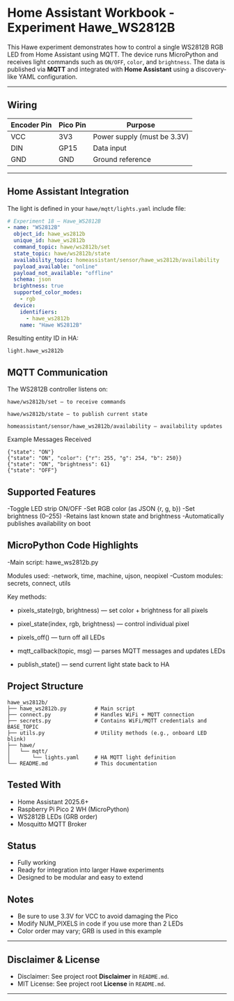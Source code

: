 # Home Assistant Workbook - Experiment Hawe_WS2812B

This Hawe experiment demonstrates how to control a single WS2812B RGB LED from Home Assistant using MQTT. 
The device runs MicroPython and receives light commands such as `ON/OFF`, `color`, and `brightness`.
The data is published via **MQTT** and integrated with **Home Assistant** using a discovery-like YAML configuration.

---

## Wiring

| Encoder Pin | Pico Pin | Purpose                 |
|-------------|----------|--------------------------|
| VCC         | 3V3      | Power supply (must be 3.3V) |
| DIN         | GP15     | Data input               |
| GND         | GND      | Ground reference         |

---

## Home Assistant Integration

The light is defined in your `hawe/mqtt/lights.yaml` include file:

```yaml
# Experiment 18 – Hawe_WS2812B
- name: "WS2812B"
  object_id: hawe_ws2812b
  unique_id: hawe_ws2812b
  command_topic: hawe/ws2812b/set
  state_topic: hawe/ws2812b/state
  availability_topic: homeassistant/sensor/hawe_ws2812b/availability
  payload_available: "online"
  payload_not_available: "offline"
  schema: json
  brightness: true
  supported_color_modes:
    - rgb
  device:
    identifiers:
      - hawe_ws2812b
    name: "Hawe WS2812B"
```

Resulting entity ID in HA:
```
light.hawe_ws2812b
```

## MQTT Communication

The WS2812B controller listens on:

    hawe/ws2812b/set — to receive commands

    hawe/ws2812b/state — to publish current state

    homeassistant/sensor/hawe_ws2812b/availability — availability updates

Example Messages Received
```
{"state": "ON"}
{"state": "ON", "color": {"r": 255, "g": 254, "b": 250}}
{"state": "ON", "brightness": 61}
{"state": "OFF"}
```

## Supported Features

-Toggle LED strip ON/OFF
-Set RGB color (as JSON {r, g, b})
-Set brightness (0–255)
-Retains last known state and brightness
-Automatically publishes availability on boot

## MicroPython Code Highlights

-Main script: hawe_ws2812b.py

Modules used:
-network, time, machine, ujson, neopixel
-Custom modules: secrets, connect, utils

Key methods:

- pixels_state(rgb, brightness) — set color + brightness for all pixels
- pixel_state(index, rgb, brightness) — control individual pixel

- pixels_off() — turn off all LEDs
- mqtt_callback(topic, msg) — parses MQTT messages and updates LEDs
- publish_state() — send current light state back to HA

## Project Structure
```
hawe_ws2812b/
├── hawe_ws2812b.py         # Main script
├── connect.py              # Handles WiFi + MQTT connection
├── secrets.py              # Contains WiFi/MQTT credentials and BASE_TOPIC
├── utils.py                # Utility methods (e.g., onboard LED blink)
├── hawe/
│   └── mqtt/
│       └── lights.yaml     # HA MQTT light definition
└── README.md               # This documentation
```

## Tested With

- Home Assistant 2025.6+
- Raspberry Pi Pico 2 WH (MicroPython)
- WS2812B LEDs (GRB order)
- Mosquitto MQTT Broker

## Status

- Fully working
- Ready for integration into larger Hawe experiments
- Designed to be modular and easy to extend

## Notes

- Be sure to use 3.3V for VCC to avoid damaging the Pico
- Modify NUM_PIXELS in code if you use more than 2 LEDs
- Color order may vary; GRB is used in this example

---

## Disclaimer & License

- Disclaimer: See project root **Disclaimer** in `README.md`.
- MIT License: See project root **License** in `README.md`.

---
